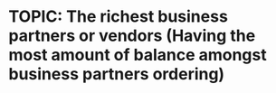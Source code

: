 # TOPIC: The richest business partners or vendors (Having the most amount of balance amongst business partners ordering)
